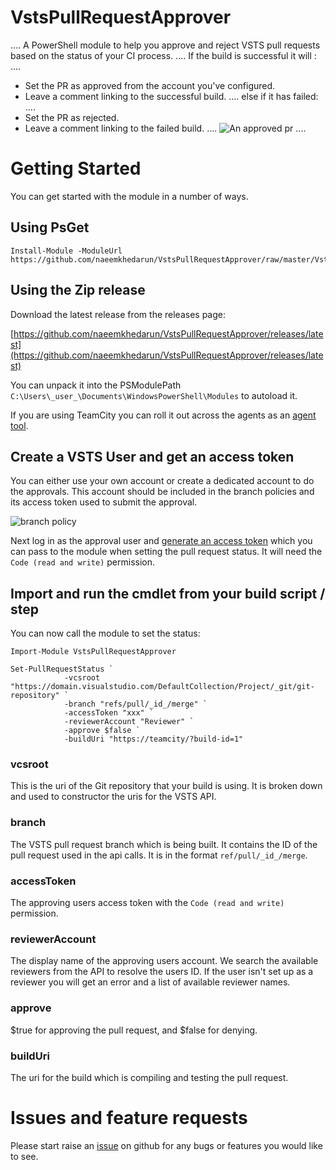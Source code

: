 # VstsPullRequestApprover
....
A PowerShell module to help you approve and reject VSTS pull requests based on the status of your CI process.
....
If the build is successful it will :
....
* Set the PR as approved from the account you've configured.
* Leave a comment linking to the successful build.
....
else if it has failed:
....
* Set the PR as rejected.
* Leave a comment linking to the failed build.
....
![An approved pr](https://github.com/naeemkhedarun/VstsPullRequestApprover/raw/master/docs/images/pr-approved-with-comment.png)
....
# Getting Started

You can get started with the module in a number of ways.

## Using PsGet

```
Install-Module -ModuleUrl https://github.com/naeemkhedarun/VstsPullRequestApprover/raw/master/VstsPullRequestApprover/VstsPullRequestApprover.psm1
```

## Using the Zip release

Download the latest release from the releases page:

[https://github.com/naeemkhedarun/VstsPullRequestApprover/releases/latest](https://github.com/naeemkhedarun/VstsPullRequestApprover/releases/latest)

You can unpack it into the PSModulePath `C:\Users\_user_\Documents\WindowsPowerShell\Modules` to autoload it.

If you are using TeamCity you can roll it out across the agents as an [agent tool](https://confluence.jetbrains.com/display/TCD10/Installing+Agent+Tools).

## Create a VSTS User and get an access token

You can either use your own account or create a dedicated account to do the approvals. This account
should be included in the branch policies and its access token used to submit the approval.

![branch policy](https://github.com/naeemkhedarun/VstsPullRequestApprover/raw/master/docs/images/branch-policy.png)

Next log in as the approval user and [generate an access token](https://www.visualstudio.com/en-us/docs/setup-admin/team-services/use-personal-access-tokens-to-authenticate) which you can pass to the module when setting the pull request status. It will need the `Code (read and write)` permission.

## Import and run the cmdlet from your build script / step

You can now call the module to set the status:

```
Import-Module VstsPullRequestApprover

Set-PullRequestStatus `
            -vcsroot "https://domain.visualstudio.com/DefaultCollection/Project/_git/git-repository" `
            -branch "refs/pull/_id_/merge" `
            -accessToken "xxx" `
            -reviewerAccount "Reviewer" `
            -approve $false `
            -buildUri "https://teamcity/?build-id=1"
```

### vcsroot

This is the uri of the Git repository that your build is using. It is broken down and used to
constructor the uris for the VSTS API.

### branch

The VSTS pull request branch which is being built. It contains the ID of the pull request used 
in the api calls. It is in the format `ref/pull/_id_/merge`.

### accessToken

The approving users access token with the `Code (read and write)` permission.

### reviewerAccount

The display name of the approving users account. We search the available reviewers from the API to resolve
the users ID. If the user isn't set up as a reviewer you will get an error and a list of available reviewer names.

### approve

$true for approving the pull request, and $false for denying.

### buildUri

The uri for the build which is compiling and testing the pull request.

# Issues and feature requests

Please start raise an [issue](https://github.com/naeemkhedarun/VstsPullRequestApprover/issues) on github for any bugs or features you would like to see.
